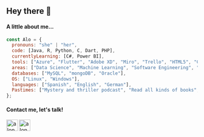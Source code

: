 ## Hey there 👋

#### A little about me...

```javascript
const Alo = {
  pronouns: "she" | "her",
  code: [Java, R, Python, C, Dart, PHP], 
  currentlyLearning: [C#, Power BI],
  tools: ["Azure", "Flutter", "Adobe XD", "Miro", "Trello", "HTML5", "CSS3"],
  areas: ["Data Science", "Machine Learning", "Software Engineering", "UX/UI", "Cloud Computing"],
  databases: ["MySQL", "mongoDB", "Oracle"],
  OS: ["Linux", "Windows"], 
  languages: ["Spanish", "English", "German"], 
  Pastimes: ["Mystery and thriller podcast", "Read all kinds of books", "Walk my dog", "Solve puzzles", "Singing"]
};
```

#### Contact me, let's talk!
<a href="https://www.linkedin.com/in/alondra-sanchez-molina/">
    <img align="left" alt="alondraSanchezM's LinkedIn" width="30px" src="https://edent.github.io/SuperTinyIcons/images/svg/linkedin.svg" />
</a>

<a href="mailto:sanchez.alondra.molina@gmail.com" target="_blank">
  <img align="left" alt="alondraSanchezM's Email" width="30px" src="https://edent.github.io/SuperTinyIcons/images/svg/email.svg" />
</a>
